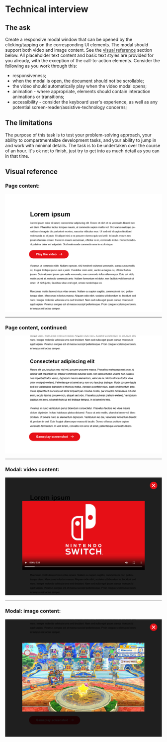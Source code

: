# Technical interview

## The ask

Create a responsive modal window that can be opened by the clicking/tapping on the corresponding UI elements. The modal should support both video and image content. See the [visual reference](#visual-reference) section below. All placeholder text content and basic text styles are provided for you already, with the exception of the call-to-action elements. Consider the following as you work through this:

- responsiveness;
- when the modal is open, the document should not be scrollable;
- the video should automatically play when the video modal opens;
- animation - where appropriate, elements should contain interaction animations or transitions;
- accessibility - consider the keyboard user's experience, as well as any potential screen-reader/assistive-technology concerns;

## The limitations

The purpose of this task is to test your problem-solving approach, your ability to compartmentalize development tasks, and your ability to jump in and work with minimal details. The task is to be undertaken over the course of an hour. It's ok not to finish, just try to get into as much detail as you can in that time.

## Visual reference

### Page content:

<img src="./design-reference/mockup-01.jpg" alt="" />  
  
---

### Page content, continued:

<img src="./design-reference/mockup-02.jpg" alt="" />

---

### Modal: video content:

<img src="./design-reference/mockup-03.jpg" alt="" />

---

### Modal: image content:

<img src="./design-reference/mockup-04.jpg" alt="" />
